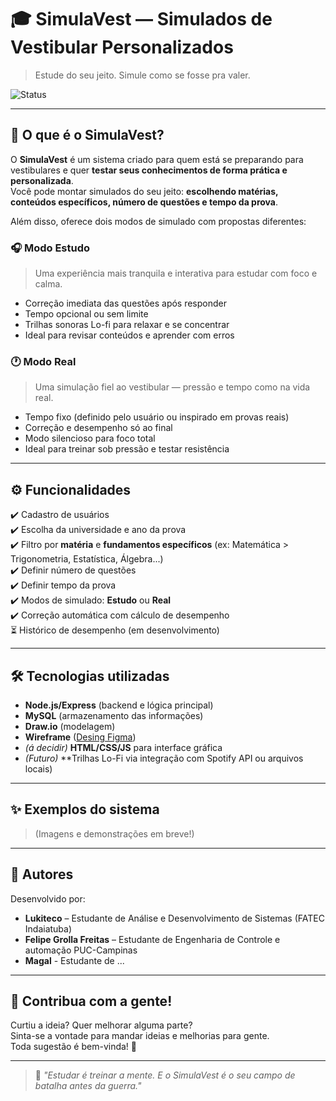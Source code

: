# 🎓 SimulaVest — Simulados de Vestibular Personalizados

> Estude do seu jeito. Simule como se fosse pra valer.

![Status](https://img.shields.io/badge/status-em%20desenvolvimento-yellow)

---

## 🧩 O que é o SimulaVest?

O **SimulaVest** é um sistema criado para quem está se preparando para vestibulares e quer **testar seus conhecimentos de forma prática e personalizada**.  
Você pode montar simulados do seu jeito: **escolhendo matérias, conteúdos específicos, número de questões e tempo da prova**.

Além disso, oferece dois modos de simulado com propostas diferentes:

### 🎧 Modo Estudo
> Uma experiência mais tranquila e interativa para estudar com foco e calma.

- Correção imediata das questões após responder
- Tempo opcional ou sem limite
- Trilhas sonoras Lo-fi para relaxar e se concentrar
- Ideal para revisar conteúdos e aprender com erros

### 🕐 Modo Real
> Uma simulação fiel ao vestibular — pressão e tempo como na vida real.

- Tempo fixo (definido pelo usuário ou inspirado em provas reais)
- Correção e desempenho só ao final
- Modo silencioso para foco total
- Ideal para treinar sob pressão e testar resistência

---

## ⚙️ Funcionalidades

✔️ Cadastro de usuários  
✔️ Escolha da universidade e ano da prova  
✔️ Filtro por **matéria** e **fundamentos específicos** (ex: Matemática > Trigonometria, Estatística, Álgebra...)  
✔️ Definir número de questões  
✔️ Definir tempo da prova  
✔️ Modos de simulado: **Estudo** ou **Real**  
✔️ Correção automática com cálculo de desempenho  
⏳ Histórico de desempenho (em desenvolvimento)  

---

## 🛠️ Tecnologias utilizadas

- **Node.js/Express** (backend e lógica principal)
- **MySQL** (armazenamento das informações)
- **Draw.io** (modelagem)
- **Wireframe** (<a href="https://www.figma.com/design/qzUcURqKi9Ez1VXlkIqrqc/Projeto-Plataforma-digital-vestibulares?node-id=0-1&t=u52zmBDtruBKlaCr-1">Desing Figma</a>)
- *(á decidir)* **HTML/CSS/JS** para interface gráfica  
- *(Futuro)* **Trilhas Lo-Fi via integração com Spotify API ou arquivos locais)

---

## ✨ Exemplos do sistema

> (Imagens e demonstrações em breve!)

---

## 👥 Autores

Desenvolvido por:

- **Lukiteco** – Estudante de Análise e Desenvolvimento de Sistemas (FATEC Indaiatuba)  
- **Felipe Grolla Freitas** – Estudante de Engenharia de Controle e automação PUC-Campinas
- **Magal** - Estudante de ...

---

## 💬 Contribua com a gente!

Curtiu a ideia? Quer melhorar alguma parte?  
Sinta-se a vontade para mandar ideias e melhorias para gente.  
Toda sugestão é bem-vinda! 🤝

---

> 🧠 *"Estudar é treinar a mente. E o SimulaVest é o seu campo de batalha antes da guerra."*

